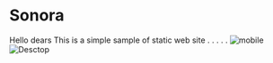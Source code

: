 # Sonora
Hello dears
This is a simple sample of static web site
.
.
.
.
.
![mobile](https://user-images.githubusercontent.com/33203404/129329414-be1dd21a-3de8-44a6-9d5d-aab8e6ae4d23.png)
![Desctop](https://user-images.githubusercontent.com/33203404/129329441-ec5e17e4-675b-45a8-a9e9-e653766b2008.png)
